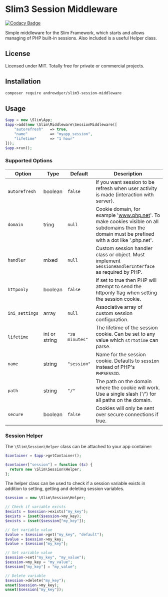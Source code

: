 # Slim3 Session Middleware

[![Codacy Badge](https://api.codacy.com/project/badge/Grade/66698967b6ec44949eb30795f09a435e)](https://www.codacy.com/app/andrewdyer/slim3-session-middleware?utm_source=github.com&amp;utm_medium=referral&amp;utm_content=andrewdyer/slim3-session-middleware&amp;utm_campaign=Badge_Grade)

Simple middleware for the Slim Framework, which starts and allows managing of PHP built-in sessions. Also included is a useful Helper class.

## License

Licensed under MIT. Totally free for private or commercial projects.

## Installation

```bash
composer require andrewdyer/slim3-session-middleware
```

## Usage

```php
$app = new \Slim\App;
$app->add(new \Slim\Middleware\SessionMiddleware([
    "autorefresh"   => true,
    "name"          => "myapp_session",
    "lifetime"      => "1 hour" 
]));
$app->run();
```

### Supported Options

| Option | Type | Default | Description |
| --- | --- | --- | --- |
| `autorefresh` | boolean | `false` | If you want session to be refresh when user activity is made (interaction with server). |
| `domain` | tring | `null` | Cookie domain, for example 'www.php.net'. To make cookies visible on  all subdomains then the domain must be prefixed with a dot like '.php.net'. |
| `handler` | mixed | `null` | Custom session handler class or object. Must implement `SessionHandlerInterface` as required by PHP. |
| `httponly` | boolean | `false` | If set to true then PHP will attempt to send the httponly flag when setting the session cookie. |
| `ini_settings` | array | `null` | Associative array of custom session configuration. |
| `lifetime` | int or string | `"20 minutes"` | The lifetime of the session cookie. Can be set to any value which `strtotime` can parse. |
| `name` | string | `"session"` | Name for the session cookie. Defaults to `session` instead of PHP's `PHPSESSID`. |
| `path` |string | `"/"` | The path on the domain where the cookie will work. Use a single slash ('/') for all paths on the domain. |
| `secure` | boolean | `false` | Cookies will only be sent over secure connections if true. |


### Session Helper

The `\Slim\Session\Helper` class can be attached to your app container:

```php
$container = $app->getContainer();

$container["session"] = function ($c) {
  return new \Slim\Session\Helper;
};
```

The helper class can be used to check if a session variable exists in addition to setting, getting and deleting session variables.

```php
$session = new \Slim\Session\Helper;

// Check if variable exists
$exists = $session->exists("my_key");
$exists = isset($session->my_key);
$exists = isset($session["my_key"]);

// Get variable value
$value = $session->get("my_key", "default");
$value = $session->my_key;
$value = $session["my_key"];

// Set variable value
$session->set("my_key", "my_value");
$session->my_key = "my_value";
$session["my_key"] = "my_value";

// Delete variable
$session->delete("my_key");
unset($session->my_key);
unset($session["my_key"]);
```

